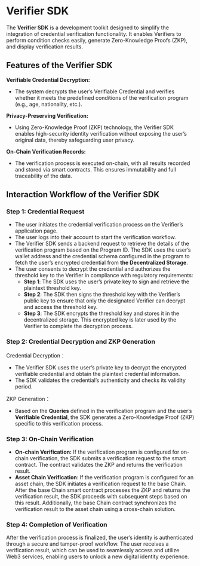 # Verifier SDK

The **Verifier SDK** is a development toolkit designed to simplify the integration of credential verification functionality. It enables Verifiers to perform condition checks easily, generate Zero-Knowledge Proofs (ZKP), and display verification results.

## Features of the Verifier SDK

**Verifiable Credential Decryption:**

* The system decrypts the user’s Verifiable Credential and verifies whether it meets the predefined conditions of the verification program (e.g., age, nationality, etc.).

**Privacy-Preserving Verification:**

* Using Zero-Knowledge Proof (ZKP) technology, the Verifier SDK enables high-security identity verification without exposing the user’s original data, thereby safeguarding user privacy.

**On-Chain Verification Records:**

* The verification process is executed on-chain, with all results recorded and stored via smart contracts. This ensures immutability and full traceability of the data.

## Interaction Workflow of the Verifier SDK

### **Step 1: Credential Request**

* The user initiates the credential verification process on the Verifier’s application page.
* The user logs into their account to start the verification workflow.
* The Verifier SDK sends a backend request to retrieve the details of the verification program based on the Program ID. The SDK uses the user’s wallet address and the credential schema configured in the program to fetch the user’s encrypted credential from **the Decentralized Storage**.
* The user consents to decrypt the credential and authorizes the threshold key to the Verifier in compliance with regulatory requirements:
  * **Step 1**: The SDK uses the user’s private key to sign and retrieve the plaintext threshold key.
  * **Step 2**: The SDK then signs the threshold key with the Verifier’s public key to ensure that only the designated Verifier can decrypt and access the threshold key.
  * **Step 3**: The SDK encrypts the threshold key and stores it in the decentralized storage. This encrypted key is later used by the Verifier to complete the decryption process.

### **Step 2: Credential Decryption and ZKP Generation**

Credential Decryption：

* The Verifier SDK uses the user’s private key to decrypt the encrypted verifiable credential and obtain the plaintext credential information.
* The SDK validates the credential’s authenticity and checks its validity period.

ZKP Generation：

* Based on the **Queries** defined in the verification program and the user’s **Verifiable Credential**, the SDK generates a Zero-Knowledge Proof (ZKP) specific to this verification process.

### **Step 3: On-Chain Verification**

* **On-chain Verification:** If the verification program is configured for on-chain verification, the SDK submits a verification request to the smart contract. The contract validates the ZKP and returns the verification result.
* **Asset Chain Verification**: If the verification program is configured for an asset chain, the SDK initiates a verification request to the base Chain. After the base Chain smart contract processes the ZKP and returns the verification result, the SDK proceeds with subsequent steps based on this result. Additionally, the base Chain contract synchronizes the verification result to the asset chain using a cross-chain solution.

### **Step 4: Completion of Verification**

After the verification process is finalized, the user’s identity is authenticated through a secure and tamper-proof workflow. The user receives a verification result, which can be used to seamlessly access and utilize Web3 services, enabling users to unlock a new digital identity experience.

